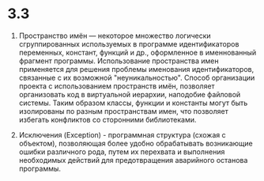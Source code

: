 # 3.3
1. Пространство имён  — некоторое множество логически сгруппированных используемых в программе идентификаторов переменных, констант, функций и др., оформленное в именнованный фрагмент программы. Использование пространства имен применяется для решения проблемы именования идентификаторов, связанные с их возможной "неуникальностью". Способ организации проекта с использованием пространств имён, позволяет организовать код в виртуальной иерархии, наподобие файловой системы. Таким образом классы, функции и константы могут быть изолированы по разным пространствам имен, что позволяет избегать конфликтов со сторонними библиотеками.

2. Исключения (Exception) - программная структура (схожая с объектом), позволяющая более удобно обрабатывать возникающие ошибки различного рода, путем их перехвата и выполнения необходимых действий для предотвращения аварийного останова программы.
